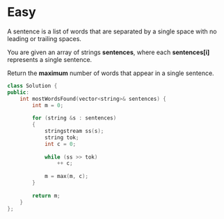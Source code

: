 # Easy

A sentence is a list of words that are separated by a single space with no leading or trailing spaces.

You are given an array of strings **sentences**, where each **sentences[i]** represents a single sentence.

Return the **maximum** number of words that appear in a single sentence.

```cpp
class Solution {
public:
    int mostWordsFound(vector<string>& sentences) {
        int m = 0;
        
        for (string &s : sentences)
        {
            stringstream ss(s);
            string tok;
            int c = 0;
            
            while (ss >> tok)
                ++ c;
            
            m = max(m, c);
        }
        
        return m;
    }
};
```
